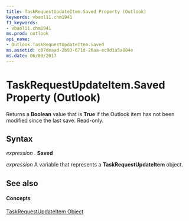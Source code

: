 ```yaml
---
title: TaskRequestUpdateItem.Saved Property (Outlook)
keywords: vbaol11.chm1941
f1_keywords:
- vbaol11.chm1941
ms.prod: outlook
api_name:
- Outlook.TaskRequestUpdateItem.Saved
ms.assetid: c07deaad-2b93-671d-26aa-ec9d1a5a884e
ms.date: 06/08/2017
---
```



# TaskRequestUpdateItem.Saved Property (Outlook)

Returns a **Boolean** value that is **True** if the Outlook item has not been modified since the last save. Read-only.


## Syntax

 _expression_ . **Saved**

 _expression_ A variable that represents a **TaskRequestUpdateItem** object.


## See also


#### Concepts


[TaskRequestUpdateItem Object](taskrequestupdateitem-object-outlook.md)

